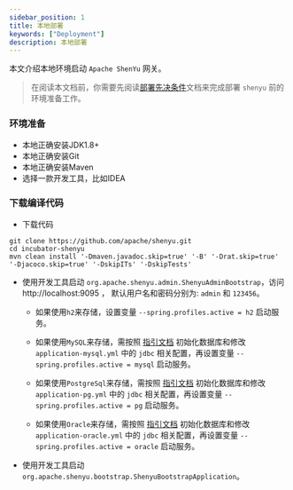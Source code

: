 ```yaml
---
sidebar_position: 1
title: 本地部署
keywords: ["Deployment"]
description: 本地部署
---
```


本文介绍本地环境启动 `Apache ShenYu` 网关。

> 在阅读本文档前，你需要先阅读[部署先决条件](./deployment-before.md)文档来完成部署 `shenyu` 前的环境准备工作。

### 环境准备

* 本地正确安装JDK1.8+
* 本地正确安装Git
* 本地正确安装Maven
* 选择一款开发工具，比如IDEA

### 下载编译代码

* 下载代码

```
git clone https://github.com/apache/shenyu.git
cd incubator-shenyu
mvn clean install '-Dmaven.javadoc.skip=true' '-B' '-Drat.skip=true' '-Djacoco.skip=true' '-DskipITs' '-DskipTests'
```

* 使用开发工具启动 `org.apache.shenyu.admin.ShenyuAdminBootstrap`，访问 http://localhost:9095 ， 默认用户名和密码分别为: `admin` 和 `123456`。

  * 如果使用`h2`来存储，设置变量 `--spring.profiles.active = h2` 启动服务。

  * 如果使用`MySQL`来存储，需按照 [指引文档](./deployment-before.md#mysql) 初始化数据库和修改 `application-mysql.yml` 中的 `jdbc` 相关配置，再设置变量 `--spring.profiles.active = mysql` 启动服务。

  * 如果使用`PostgreSql`来存储，需按照 [指引文档](./deployment-before.md#postgresql) 初始化数据库和修改 `application-pg.yml` 中的 `jdbc` 相关配置，再设置变量 `--spring.profiles.active = pg` 启动服务。

  * 如果使用`Oracle`来存储，需按照 [指引文档](./deployment-before.md#oracle) 初始化数据库和修改 `application-oracle.yml` 中的 `jdbc` 相关配置，再设置变量 `--spring.profiles.active = oracle` 启动服务。

* 使用开发工具启动 `org.apache.shenyu.bootstrap.ShenyuBootstrapApplication`。











